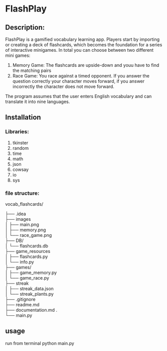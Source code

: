# FlashPlay

## Description:
FlashPlay is a gamified vocabulary learning app. Players start by importing or creating a deck of flashcards, which becomes the foundation for a series of interactive minigames. In total you can choose between two different mini games: 
1. Memory Game: The flashcards are upside-down and youu have to find the matching pairs <br>
3. Race Game: You race against a timed opponent. If you answer the question correctly your character moves forward, if you answer incorrectly the character does not move forward. <br>

The program assumes that the user enters English vocabulary and can translate it into nine languages.

## Installation
### Libraries:
1. tkinster 
2. random
3. time
4. math
5. json 
6. cowsay
7. io
8. sys

### file structure:
vocab_flashcards/ 

├── .idea <br>
├── images <br>
│   ├── main.png <br>
│   ├── memory.png <br>
│   └── race_game.png <br>
├── DB/ <br>
│   └── flashcards.db    <br>
├── game_resources <br>
│   ├── flashcards.py <br>
│   └── info.py <br>
├── games/ <br>
│   ├── game_memory.py <br>
│   └── game_race.py <br>
├── streak <br>
│   ├── streak_data.json <br>
│   └── streak_plants.py <br>
├── .gitignore <br>
├── readme.md  <br>
├── documentation.md     .<br>
└── main.py <br>

## usage
run from terminal
python main.py



